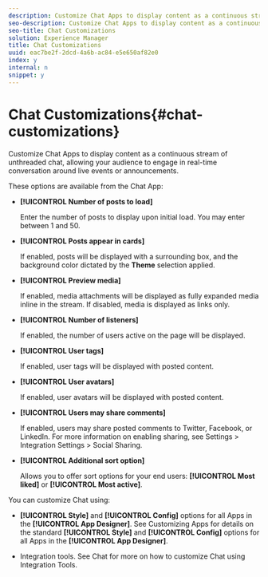 ```yaml
---
description: Customize Chat Apps to display content as a continuous stream of unthreaded chat, allowing your audience to engage in real-time conversation around live events or announcements.
seo-description: Customize Chat Apps to display content as a continuous stream of unthreaded chat, allowing your audience to engage in real-time conversation around live events or announcements.
seo-title: Chat Customizations
solution: Experience Manager
title: Chat Customizations
uuid: eac7be2f-2dcd-4a6b-ac84-e5e650af82e0
index: y
internal: n
snippet: y
---
```


# Chat Customizations{#chat-customizations}

Customize Chat Apps to display content as a continuous stream of unthreaded chat, allowing your audience to engage in real-time conversation around live events or announcements.



These options are available from the Chat App:

* **[!UICONTROL Number of posts to load]**

  Enter the number of posts to display upon initial load. You may enter between 1 and 50.

* **[!UICONTROL Posts appear in cards]**

  If enabled, posts will be displayed with a surrounding box, and the background color dictated by the **Theme** selection applied.

* **[!UICONTROL Preview media]**

  If enabled, media attachments will be displayed as fully expanded media inline in the stream. If disabled, media is displayed as links only.

* **[!UICONTROL Number of listeners]**

  If enabled, the number of users active on the page will be displayed.

* **[!UICONTROL User tags]**

  If enabled, user tags will be displayed with posted content.

* **[!UICONTROL User avatars]**

  If enabled, user avatars will be displayed with posted content.

* **[!UICONTROL Users may share comments]**

  If enabled, users may share posted comments to Twitter, Facebook, or LinkedIn. For more information on enabling sharing, see Settings > Integration Settings > Social Sharing.

* **[!UICONTROL Additional sort option]**

  Allows you to offer sort options for your end users: **[!UICONTROL Most liked]** or **[!UICONTROL Most active]**.

You can customize Chat using:

* **[!UICONTROL Style]** and **[!UICONTROL Config]** options for all Apps in the **[!UICONTROL App Designer]**. See Customizing Apps for details on the standard **[!UICONTROL Style]** and **[!UICONTROL Config]** options for all Apps in the **[!UICONTROL App Designer]**.

* Integration tools. See Chat for more on how to customize Chat using Integration Tools.

